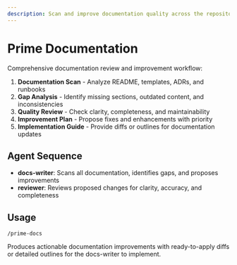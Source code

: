 ```yaml
---
description: Scan and improve documentation quality across the repository
---
```


# Prime Documentation

Comprehensive documentation review and improvement workflow:

1. **Documentation Scan** - Analyze README, templates, ADRs, and runbooks
2. **Gap Analysis** - Identify missing sections, outdated content, and
   inconsistencies
3. **Quality Review** - Check clarity, completeness, and maintainability
4. **Improvement Plan** - Propose fixes and enhancements with priority
5. **Implementation Guide** - Provide diffs or outlines for documentation
   updates

## Agent Sequence

- **docs-writer**: Scans all documentation, identifies gaps, and proposes
  improvements
- **reviewer**: Reviews proposed changes for clarity, accuracy, and completeness

## Usage

```
/prime-docs
```

Produces actionable documentation improvements with ready-to-apply diffs or
detailed outlines for the docs-writer to implement.
